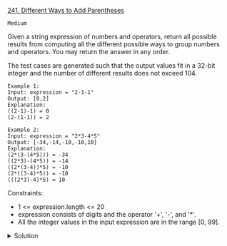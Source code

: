 [241. Different Ways to Add Parentheses](https://leetcode.com/problems/different-ways-to-add-parentheses/description/)

`Medium`

Given a string expression of numbers and operators, return all possible results from computing all the different possible ways to group numbers and operators. You may return the answer in any order.

The test cases are generated such that the output values fit in a 32-bit integer and the number of different results does not exceed 104.

```
Example 1:
Input: expression = "2-1-1"
Output: [0,2]
Explanation:
((2-1)-1) = 0 
(2-(1-1)) = 2

Example 2:
Input: expression = "2*3-4*5"
Output: [-34,-14,-10,-10,10]
Explanation:
(2*(3-(4*5))) = -34 
((2*3)-(4*5)) = -14 
((2*(3-4))*5) = -10 
(2*((3-4)*5)) = -10 
(((2*3)-4)*5) = 10
```

Constraints:

- 1 <= expression.length <= 20
- expression consists of digits and the operator '+', '-', and '*'.
- All the integer values in the input expression are in the range [0, 99].

<details>
<summary>Solution</summary>

[labuladong - 分治法](https://labuladong.github.io/algo/4/33/122/)

对于运算表达式相关的问题，一般都会涉及括号以及优先级的问题，常用的技巧是分治算法，明确递归函数的定义，让递归函数去处理括号。

这题就要用分治思想解决，分而治之，先分后治：

1、明确函数定义，diffWaysToCompute 函数可以计算出输入算式的所有组合结果。

2、分，给某一个运算符左右加括号，将一个表达式分解成两个子表达式。

3、治，用 diffWaysToCompute 递归计算左右两个子表达式的所有结果。

4、用子表达式（子问题）的结果推导原表达式（原问题）的结果。

```java
class Solution {

    HashMap<String, List<Integer>> memo = new HashMap<>();

    public List<Integer> diffWaysToCompute(String input) {
        // 避免重复计算
        if (memo.containsKey(input)) {
            return memo.get(input);
        }
        List<Integer> res = new LinkedList<>();
        for (int i = 0; i < input.length(); i++) {
            char c = input.charAt(i);
            // 扫描算式 input 中的运算符
            if (c == '-' || c == '*' || c == '+') {
                /******分******/
                // 以运算符为中心，分割成两个字符串，分别递归计算
                List<Integer>
                        left = diffWaysToCompute(input.substring(0, i));
                List<Integer>
                        right = diffWaysToCompute(input.substring(i + 1));
                /******治******/
                // 通过子问题的结果，合成原问题的结果
                for (int a : left)
                    for (int b : right)
                        if (c == '+')
                            res.add(a + b);
                        else if (c == '-')
                            res.add(a - b);
                        else if (c == '*')
                            res.add(a * b);
            }
        }
        // base case
        // 如果 res 为空，说明算式是一个数字，没有运算符
        if (res.isEmpty()) {
            res.add(Integer.parseInt(input));
        }
        // 将结果添加进备忘录
        memo.put(input, res);
        return res;
    }
}
```

</details>